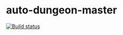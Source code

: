 # auto-dungeon-master


[![Build status](https://travis-ci.org/fredkozlowski/auto-dungeon-master.svg?branch=master
)](https://travis-ci.org/fredkozlowski)
